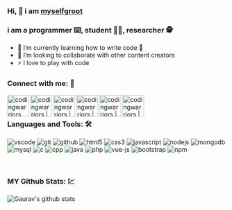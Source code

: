 ### Hi, 👋 i am [myselfgroot][website]

### i am a programmer ⌨️, student 👨‍🎓, researcher 🕵️

- 🌱 I’m currently learning how to write code 🤣
- 👯 I’m looking to collaborate with other content creators
- ⚡ I love to play with code

### Connect with me: 🥂

[<img align="left" alt="codingwarriors" width="50px" src="https://img.icons8.com/color/344/website.png" />][website]
[<img align="left" alt="codingwarriors | Twitter" width="50px" src="https://img.icons8.com/color/344/twitter.png" />][twitter]
[<img align="left" alt="codingwarriors | LinkedIn" width="50px" src="https://img.icons8.com/color/344/linkedin.png" />][linkedin]
[<img align="left" alt="codingwarriors | Instagram" width="50px" src="https://img.icons8.com/color/344/instagram.png" />][instagram]
[<img align="left" alt="codingwarriors | Stackoverflow" width="50px" src="https://img.icons8.com/color/344/stackoverflow.png" />][stackoverflow]
[<img align="left" alt="codingwarriors | NPM" width="50px" src="https://img.icons8.com/color/344/npm.png" />][npm]

<br />
<br />

### Languages and Tools: 🛠

![vscode](https://img.icons8.com/color/40/visual-studio-code-2019.png)
![git](https://img.icons8.com/color/40/git.png)
![github](https://img.icons8.com/color/40/github.png)
![html5](https://img.icons8.com/color/40/html-5.png)
![css3](https://img.icons8.com/color/40/css3.png)
![javascript](https://img.icons8.com/color/40/javascript.png)
![nodejs](https://img.icons8.com/color/40/nodejs.png)
![mongodb](https://img.icons8.com/color/40/mongodb.png)
![mysql](https://img.icons8.com/color/40/mysql.png)
![c](https://img.icons8.com/color/40/c.png)
![cpp](https://img.icons8.com/color/40/c-plus-plus.png)
![java](https://img.icons8.com/color/40/java.png)
![php](https://img.icons8.com/color/40/php.png)
![vue-js](https://img.icons8.com/color/40/vue-js.png)
![bootstrap](https://img.icons8.com/color/40/bootstrap.png)
![npm](https://img.icons8.com/color/40/npm.png)

<br />

### MY Github Stats: 💹

![Gaurav's github stats](https://github-readme-stats.vercel.app/api?username=myselfgroot&show_icons=true)


[website]: https://www.instagram.com/myselfgroot/
[twitter]: https://twitter.com/myselfgroot
[instagram]: https://www.instagram.com/myselfgroot/
[linkedin]: https://www.linkedin.com/in/myselfgroot/
[npm]: https://www.npmjs.com/~myselfgroot
[stackoverflow]: https://stackoverflow.com/users/10836192/gaurav-bhardwaj
